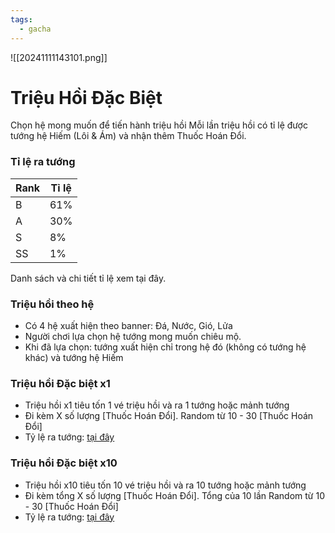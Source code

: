 ```yaml
---
tags:
  - gacha
---
```

![[20241111143101.png]]
# Triệu Hồi Đặc Biệt
Chọn hệ mong muốn để tiến hành triệu hồi
Mỗi lần triệu hồi có tỉ lệ được tướng hệ Hiếm (Lôi & Ám) và nhận thêm Thuốc Hoán Đổi.
### Tỉ lệ ra tướng

| Rank | Tỉ lệ |
| ---- | ----- |
| B    | 61%   |
| A    | 30%   |
| S    | 8%    |
| SS   | 1%    |
Danh sách và chi tiết tỉ lệ xem tại đây.
### Triệu hồi theo hệ
- Có 4 hệ xuất hiện theo banner: Đá, Nước, Gió, Lửa 
- Người chơi lựa chọn hệ tướng mong muốn chiêu mộ. 
- Khi đã lựa chọn: tướng xuất hiện chỉ trong hệ đó (không có tướng hệ khác) và tướng hệ Hiếm
### Triệu hồi Đặc biệt x1
- Triệu hồi x1 tiêu tốn 1 vé triệu hồi và ra 1 tướng hoặc mảnh tướng
- Đi kèm X số lượng [Thuốc Hoán Đổi]. Random từ 10 - 30 [Thuốc Hoán Đổi]
- Tỷ lệ ra tướng: [tại đây](https://docs.google.com/document/d/1vono6MnAUnVUMjU-TkRSk7t3Lbwp7OUplnPnDKJD1zA/edit?tab=t.0#heading=h.t9hpa41zgb2x)

### Triệu hồi Đặc biệt x10 
- Triệu hồi x10 tiêu tốn 10 vé triệu hồi và ra 10 tướng hoặc mảnh tướng
- Đi kèm tổng X số lượng [Thuốc Hoán Đổi]. Tổng của 10 lần Random từ 10 - 30 [Thuốc Hoán Đổi]
- Tỷ lệ ra tướng: [tại đây](https://docs.google.com/document/d/1vono6MnAUnVUMjU-TkRSk7t3Lbwp7OUplnPnDKJD1zA/edit?tab=t.0#heading=h.t9hpa41zgb2x)
